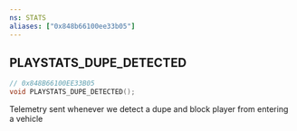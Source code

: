 ```yaml
---
ns: STATS
aliases: ["0x848b66100ee33b05"]
---
```

## PLAYSTATS_DUPE_DETECTED

```c
// 0x848B66100EE33B05
void PLAYSTATS_DUPE_DETECTED();
```

Telemetry sent whenever we detect a dupe and block player from entering a vehicle

